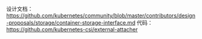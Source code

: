 






设计文档：https://github.com/kubernetes/community/blob/master/contributors/design-proposals/storage/container-storage-interface.md
代码：https://github.com/kubernetes-csi/external-attacher




